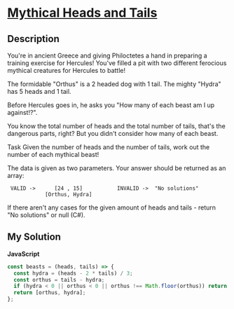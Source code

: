 # [Mythical Heads and Tails](https://www.codewars.com/kata/5751aa92f2dac7695d000fb0)

## Description

You're in ancient Greece and giving Philoctetes a hand in preparing a training exercise for Hercules! You've filled a pit with two different ferocious mythical creatures for Hercules to battle!

The formidable "Orthus" is a 2 headed dog with 1 tail. The mighty "Hydra" has 5 heads and 1 tail.

Before Hercules goes in, he asks you "How many of each beast am I up against!?".

You know the total number of heads and the total number of tails, that's the dangerous parts, right? But you didn't consider how many of each beast.

Task
Given the number of heads and the number of tails, work out the number of each mythical beast!

The data is given as two parameters. Your answer should be returned as an array:

```
 VALID ->      [24 , 15]           INVALID ->  "No solutions"
            [Orthus, Hydra]
```

If there aren't any cases for the given amount of heads and tails - return "No solutions" or null (C#).

## My Solution

**JavaScript**

```js
const beasts = (heads, tails) => {
  const hydra = (heads - 2 * tails) / 3;
  const orthus = tails - hydra;
  if (hydra < 0 || orthus < 0 || orthus !== Math.floor(orthus)) return 'No solutions';
  return [orthus, hydra];
};
```
